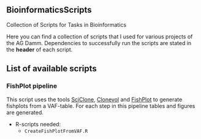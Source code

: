 ## BioinformaticsScripts
Collection of Scripts for Tasks in Bioinformatics 

Here you can find a collection of scripts that I used for various projects of the AG Damm. Dependencies to successfully run the scripts are stated in the __header__ of each script.

## List of available scripts

### FishPlot pipeline

This script uses the tools [SciClone](https://github.com/genome/sciclone), [Clonevol](https://github.com/hdng/clonevol) and [FishPlot](https://github.com/chrisamiller/fishplot) to generate fishplots from a VAF-table. For each step in this pipeline tables and figures are generated.

 + R-scripts needed:
	+ `CreateFishPlotFromVAF.R `
